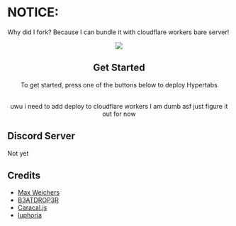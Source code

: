 # NOTICE:
Why did I fork? Because I can bundle it with cloudflare workers bare server!
<!--
                                _     _                     _       _   _          _                               _    
     /\                        | |   | |                   | |     | \ | |        | |                             | |   
    /  \     _ __ ___     ___  | |_  | |__    _   _   ___  | |_    |  \| |   ___  | |_  __      __   ___    _ __  | | __
   / /\ \   | '_ ` _ \   / _ \ | __| | '_ \  | | | | / __| | __|   | . ` |  / _ \ | __| \ \ /\ / /  / _ \  | '__| | |/ /
  / ____ \  | | | | | | |  __/ | |_  | | | | | |_| | \__ \ | |_    | |\  | |  __/ | |_   \ V  V /  | (_) | | |    |   < 
 /_/    \_\ |_| |_| |_|  \___|  \__| |_| |_|  \__, | |___/  \__|   |_| \_|  \___|  \__|   \_/\_/    \___/  |_|    |_|\_\
                                               __/ |                                                                    
                                              |___/                                                                     
-->
<!-- The font is called Big, if you are wondering -->
<div align="center">

<a href="" alt="Made with NodeJS"><img src="https://img.shields.io/badge/Made%20with-Node.JS-6DA55F?style=for-the-badge&logo=node.js&logoColor=white"></a>

</div>

<div align="center">
    <h2>Get Started</h2>
    <a>To get started, press one of the buttons below to deploy Hypertabs</a>
    <br>
    <br>
  <p>uwu i need to add deploy to cloudflare workers I am dumb asf just figure it out for now</p>
</div>

## Discord Server
Not yet
## Credits
- [Max Weichers](https://github.com/maxweichers)
- [B3ATDROP3R](https://github.com/B3ATDROP3R)
- [Caracal.js](https://github.com/caracal-js)
- [luphoria](https://github.com/luphoria)
